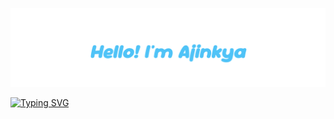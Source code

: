 ![Welcome banner](./assets/ajinkya_main.png)

<!-- 🌟 Software Engineer | Java | JavaScript | React | AWS | Generative AI Enthusiast 🌟 -->

<a href="https://git.io/typing-svg"><img src="https://readme-typing-svg.demolab.com?font=Fira+Code&pause=1000&color=F77264&width=600&lines=Nice+to+e-meet+you!+;Software+engineer+crafting+purposeful+code." alt="Typing SVG" /></a>
<!-- <a href="https://git.io/typing-svg"><img src="https://readme-typing-svg.demolab.com?font=Fira+Code&size=28&pause=1000&color=F77264&width=755&lines=Nice+to+e-meet+you!+;Engineering+clean%2C+scalable+systems+that+power+real+experiences." alt="Typing SVG" /></a> -->
<!--
**ajinkyababar/ajinkyababar** is a ✨ _special_ ✨ repository because its `README.md` (this file) appears on your GitHub profile.

Here are some ideas to get you started:

- 🔭 I’m currently working on ...
- 🌱 I’m currently learning ...
- 👯 I’m looking to collaborate on ...
- 🤔 I’m looking for help with ...
- 💬 Ask me about ...
- 📫 How to reach me: ...
- 😄 Pronouns: ...
- ⚡ Fun fact: ...
-->
